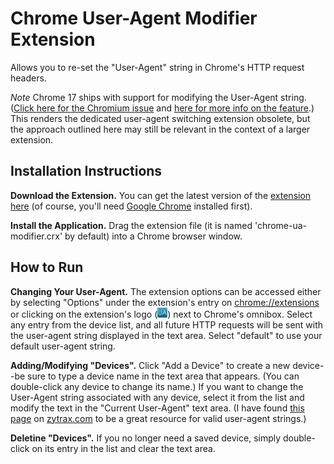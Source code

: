 Chrome User-Agent Modifier Extension
====================================

Allows you to re-set the "User-Agent" string in Chrome's HTTP request headers.

*Note* Chrome 17 ships with support for modifying the User-Agent string.
([Click here for the Chromium
issue](http://code.google.com/p/chromium/issues/detail?id=67063) and [here for
more info on the
feature](http://techdows.com/2011/12/google-chrome-now-has-built-in-user-agent-switcher.html).)
This renders the dedicated user-agent switching extension obsolete, but the
approach outlined here may still be relevant in the context of a larger
extension.

Installation Instructions
-------------------------

**Download the Extension.** You can get the latest version of the [extension
here](https://raw.github.com/jugglinmike/chrome-user-agent/master/chrome-user-agent.crx)
(of course, you'll need [Google Chrome](http://www.google.com/chrome) installed
first).</p>

**Install the Application.** Drag the extension file (it is named
'chrome-ua-modifier.crx' by default) into a Chrome browser window.</p>

How to Run
----------

**Changing Your User-Agent.** The extension options can be accessed either by
selecting "Options" under the extension's entry on <a
href="chrome://extensions">chrome://extensions</a> or clicking on the
extension's logo (<img src="icon16.png" />) next to Chrome's omnibox. Select
any entry from the device list, and all future HTTP requests will be sent with
the user-agent string displayed in the text area. Select "default" to use your
default user-agent string.

**Adding/Modifying "Devices".** Click "Add a Device" to create a new device--be
sure to type a device name in the text area that appears. (You can double-click
any device to change its name.) If you want to change the User-Agent string
associated with any device, select it from the list and modify the text in the
"Current User-Agent" text area. (I have found <a
href="http://www.zytrax.com/tech/web/browser_ids.htm">this page</a> on <a
href="http://www.zytrax.com/">zytrax.com</a> to be a great resource for valid
user-agent strings.)

**Deletine "Devices".** If you no longer need a saved device, simply
double-click on its entry in the list and clear the text area.
